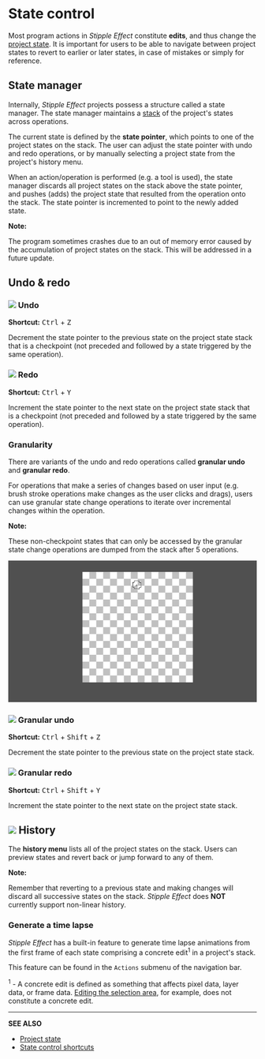 # State control

Most program actions in *Stipple Effect* constitute **edits**, and thus change the [project state](./project.md#state). It is important for users to be able to navigate between project states to revert to earlier or later states, in case of mistakes or simply for reference.

## State manager

Internally, *Stipple Effect* projects possess a structure called a state manager. The state manager maintains a [stack](https://en.wikipedia.org/wiki/Stack_(abstract_data_type)) of the project's states across operations.

The current state is defined by the **state pointer**, which points to one of the project states on the stack. The user can adjust the state pointer with undo and redo operations, or by manually selecting a project state from the project's history menu.

When an action/operation is performed (e.g. a tool is used), the state manager discards all project states on the stack above the state pointer, and pushes (adds) the project state that resulted from the operation onto the stack. The state pointer is incremented to point to the newly added state.

**Note:**

The program sometimes crashes due to an out of memory error caused by the accumulation of project states on the stack. This will be addressed in a future update.

## Undo & redo

### ![](https://raw.githubusercontent.com/jbunke/stipple-effect/master/res/icons/undo.png) Undo

**Shortcut:** <kbd>Ctrl</kbd> + <kbd>Z</kbd>

Decrement the state pointer to the previous state on the project state stack that is a checkpoint (not preceded and followed by a state triggered by the same operation).

### ![](https://raw.githubusercontent.com/jbunke/stipple-effect/master/res/icons/redo.png) Redo

**Shortcut:** <kbd>Ctrl</kbd> + <kbd>Y</kbd>

Increment the state pointer to the next state on the project state stack that is a checkpoint (not preceded and followed by a state triggered by the same operation).

### Granularity

There are variants of the undo and redo operations called **granular undo** and **granular redo**.

For operations that make a series of changes based on user input (e.g. brush stroke operations make changes as the user clicks and drags), users can use granular state change operations to iterate over incremental changes within the operation.

**Note:**

These non-checkpoint states that can only be accessed by the granular state change operations are dumped from the stack after 5 operations.

![](./assets/graphics/granular.gif)

### ![](https://raw.githubusercontent.com/jbunke/stipple-effect/master/res/icons/granular_undo.png) Granular undo

**Shortcut:** <kbd>Ctrl</kbd> + <kbd>Shift</kbd> + <kbd>Z</kbd>

Decrement the state pointer to the previous state on the project state stack.

### ![](https://raw.githubusercontent.com/jbunke/stipple-effect/master/res/icons/granular_redo.png) Granular redo

**Shortcut:** <kbd>Ctrl</kbd> + <kbd>Shift</kbd> + <kbd>Y</kbd>

Increment the state pointer to the next state on the project state stack.

## ![](https://raw.githubusercontent.com/jbunke/stipple-effect/master/res/icons/history.png) History

The **history menu** lists all of the project states on the stack. Users can preview states and revert back or jump forward to any of them.

**Note:**

Remember that reverting to a previous state and making changes will discard all successive states on the stack. *Stipple Effect* does **NOT** currently support non-linear history.

### Generate a time lapse

*Stipple Effect* has a built-in feature to generate time lapse animations from the first frame of each state comprising a concrete edit<sup>1</sup> in a project's stack. 

This feature can be found in the `Actions` submenu of the navigation bar.

<sup>1</sup> - A concrete edit is defined as something that affects pixel data, layer data, or frame data. [Editing the selection area](./sel-area-tools.md), for example, does not constitute a concrete edit.

---

**SEE ALSO**

* [Project state](./project.md#state)
* [State control shortcuts](./shortcuts.md#state-control)
